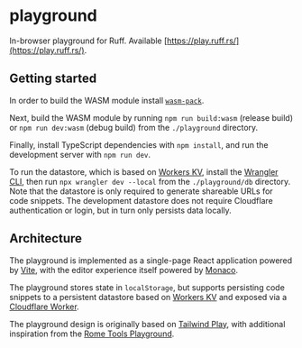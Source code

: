 # playground

In-browser playground for Ruff. Available [https://play.ruff.rs/](https://play.ruff.rs/).

## Getting started

In order to build the WASM module install [`wasm-pack`](https://rustwasm.github.io/wasm-pack/).

Next, build the WASM module by running `npm run build:wasm` (release build) or `npm run dev:wasm` (debug build) from the `./playground` directory.

Finally, install TypeScript dependencies with `npm install`, and run the development server with `npm run dev`.

To run the datastore, which is based on [Workers KV](https://developers.cloudflare.com/workers/runtime-apis/kv/),
install the [Wrangler CLI](https://developers.cloudflare.com/workers/wrangler/install-and-update/),
then run `npx wrangler dev --local` from the `./playground/db` directory. Note that the datastore is
only required to generate shareable URLs for code snippets. The development datastore does not
require Cloudflare authentication or login, but in turn only persists data locally.

## Architecture

The playground is implemented as a single-page React application powered by
[Vite](https://vitejs.dev/), with the editor experience itself powered by
[Monaco](https://github.com/microsoft/monaco-editor).

The playground stores state in `localStorage`, but supports persisting code snippets to
a persistent datastore based on [Workers KV](https://developers.cloudflare.com/workers/runtime-apis/kv/)
and exposed via a [Cloudflare Worker](https://developers.cloudflare.com/workers/learning/how-workers-works/).

The playground design is originally based on [Tailwind Play](https://play.tailwindcss.com/), with
additional inspiration from the [Rome Tools Playground](https://docs.rome.tools/playground/).
